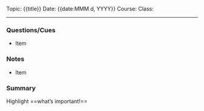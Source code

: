 
Topic: {{title}}
Date: {{date:MMM d, YYYY}}
Course:
Class:

---

### Questions/Cues
- Item

### Notes
- Item

### Summary
Highlight ==what’s important!==
